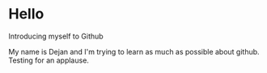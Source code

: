 # Hello
Introducing myself to Github



My name is Dejan and I'm trying to learn as much as possible about github.
Testing for an applause.
